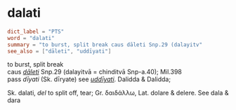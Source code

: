 # dalati

``` toml
dict_label = "PTS"
word = "dalati"
summary = "to burst, split break caus dāleti Snp.29 (dalayitv"
see_also = ["dāleti", "uddīyati"]
```

to burst, split break  
caus *[dāleti](dāleti.md)* Snp.29 (dalayitvā = chinditvā Snp\-a.40); Mil.398  
pass *dīyati* (Sk. dīryate) see *[uddīyati](uddīyati.md)*. Dalidda & Dalidda;

Sk. dalati, *del* to split off, tear; Gr. δαιδάλλω, Lat. dolare & delere. See dala & dara


